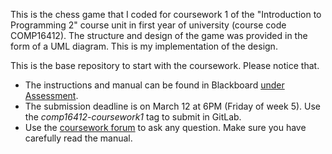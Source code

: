 This is the chess game that I coded for coursework 1 of the "Introduction to Programming 2" course unit in first year of university (course code COMP16412). The structure and design of the game was provided in the form of a UML diagram. This is my implementation of the design.

This is the base repository to start with the coursework. Please notice that.

* The instructions and manual can be found in Blackboard [under Assessment](https://online.manchester.ac.uk/webapps/blackboard/content/listContentEditable.jsp?content_id=_12135205_1&course_id=_62535_1&mode=reset).
* The submission deadline is on March 12 at 6PM (Friday of week 5). Use the *comp16412-coursework1* tag to submit in GitLab.
* Use the [coursework forum](https://online.manchester.ac.uk/webapps/blackboard/content/launchLink.jsp?course_id=_62535_1&content_id=_12348309_1&mode=cpview) to ask any question. Make sure you have carefully read the manual.
